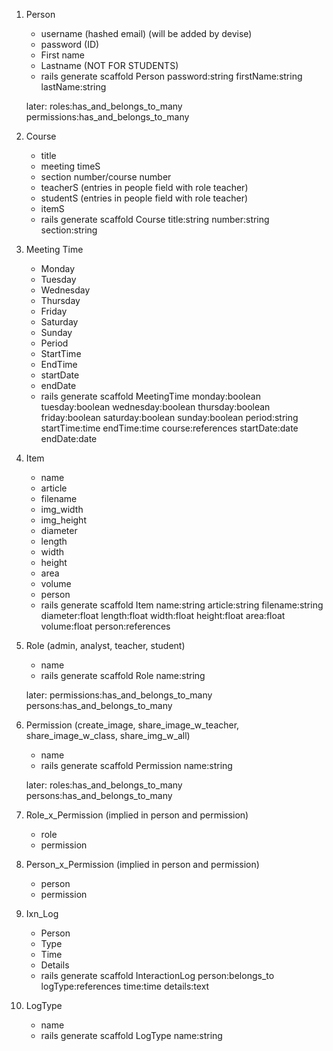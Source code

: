 1. Person
	* username (hashed email) (will be added by devise)
	* password (ID)
	* First name
	* Lastname (NOT FOR STUDENTS)
	* rails generate scaffold Person password:string firstName:string lastName:string 

	later: roles:has_and_belongs_to_many permissions:has_and_belongs_to_many

1. Course 
	* title
	* meeting timeS
	* section number/course number
	* teacherS (entries in people field with role teacher)
	* studentS (entries in people field with role teacher)
	* itemS
	* rails generate scaffold Course title:string number:string section:string


1. Meeting Time
	* Monday
	* Tuesday
	* Wednesday
	* Thursday
	* Friday
	* Saturday
	* Sunday
	* Period
	* StartTime
	* EndTime
	* startDate
	* endDate
	* rails generate scaffold MeetingTime monday:boolean tuesday:boolean wednesday:boolean thursday:boolean friday:boolean saturday:boolean sunday:boolean period:string startTime:time endTime:time course:references startDate:date endDate:date

1. Item
	* name
	* article
	* filename
	* img_width
	* img_height
	* diameter
	* length
	* width
	* height
	* area
	* volume
	* person
	* rails generate scaffold Item name:string article:string filename:string diameter:float length:float width:float height:float area:float volume:float person:references

1. Role (admin, analyst, teacher, student)
	* name
	* rails generate scaffold Role name:string 

	later: permissions:has_and_belongs_to_many persons:has_and_belongs_to_many

1. Permission (create_image, share_image_w_teacher, share_image_w_class, share_img_w_all)
	* name
	* rails generate scaffold Permission name:string 

	later: roles:has_and_belongs_to_many persons:has_and_belongs_to_many

1. Role_x_Permission (implied in person and permission)
	* role
	* permission

1. Person_x_Permission (implied in person and permission)
	* person
	* permission

1. Ixn_Log
	* Person
	* Type
	* Time
	* Details
	* rails generate scaffold InteractionLog person:belongs_to logType:references time:time details:text

1. LogType
	* name
	* rails generate scaffold LogType name:string 